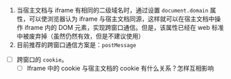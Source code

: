 1. 当宿主文档与 iframe 有相同的二级域名时，通过设置 `document.domain` 属性，可以使浏览器认为 iframe 与宿主文档同源，这样就可以在宿主文档中操作 iframe 内的 DOM 元素，实现跨窗口通信。但是，该属性已经在 web 标准中被废弃掉（虽然仍然有效，但是不建议使用）
2. 目前推荐的跨窗口通信方案是：`postMessage`
 - [ ] 跨窗口的 `cookie`。
	 - [ ] Iframe 中的 cookie 与宿主文档的 cookie 有什么关系？怎样互相影响